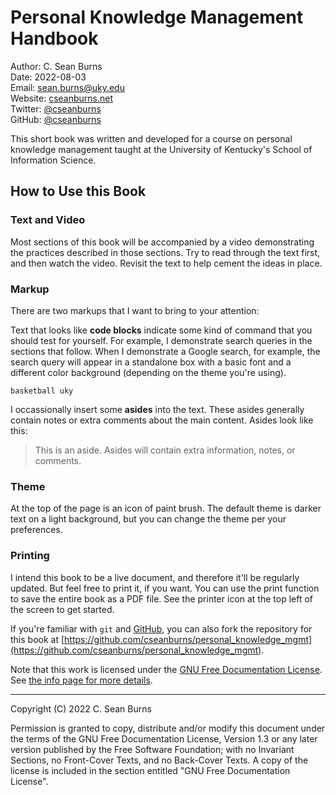 # Personal Knowledge Management Handbook

Author: C. Sean Burns  
Date: 2022-08-03  
Email: [sean.burns@uky.edu](sean.burns@uky.edu)  
Website: [cseanburns.net](https://cseanburns.net)  
Twitter: [@cseanburns](https://twitter.com/cseanburns)  
GitHub: [@cseanburns](https://github.com/cseanburns)


This short book 
was written and developed for 
a course on personal knowledge management taught at the
University of Kentucky's School of Information Science.

## How to Use this Book

### Text and Video

Most sections of this book will be accompanied
by a video demonstrating the practices described in those sections.
Try to read through the text first, and
then watch the video.
Revisit the text to help cement the ideas in place.

### Markup

There are two markups that I want to bring to your attention:

Text that looks like **code blocks** indicate some kind
of command that you should test for yourself.
For example, I demonstrate search queries in the 
sections that follow.
When I demonstrate a Google search, for example,
the search query will appear in a standalone box
with a basic font and a different color background
(depending on the theme you're using).

```
basketball uky
```

I occassionally insert some **asides** into the text.
These asides generally contain notes or extra comments
about the main content.
Asides look like this:

> This is an aside.
> Asides will contain extra information, notes, or comments.

### Theme

At the top of the page is an icon of paint brush.
The default theme is darker text on a light background,
but you can change the theme per your preferences.

### Printing

I intend this book to be a live document, and
therefore it'll be regularly updated.
But feel free to print it, if you want.
You can use the print function
to save the entire book as a PDF file.
See the printer icon at the top left of the screen
to get started.

If you're familiar with ``git`` and [GitHub](https://github.com),
you can also fork the repository for this book at
[https://github.com/cseanburns/personal_knowledge_mgmt](https://github.com/cseanburns/personal_knowledge_mgmt).

Note that this work is licensed under the
[GNU Free Documentation License](https://github.com/cseanburns/personal_knowledge_mgmt/blob/master/LICENSE).
See [the info page for more
details](https://www.gnu.org/licenses/fdl-1.3.en.html).

---

Copyright (C)  2022 C. Sean Burns

Permission is granted to copy, distribute and/or modify this document
under the terms of the GNU Free Documentation License, Version 1.3
or any later version published by the Free Software Foundation;
with no Invariant Sections, no Front-Cover Texts, and no Back-Cover Texts.
A copy of the license is included in the section entitled "GNU
Free Documentation License".

